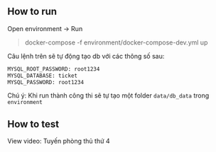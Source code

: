 ## How to run

Open environment -> Run
> docker-compose -f environment/docker-compose-dev.yml up

Câu lệnh trên sẽ tự động tạo db với các thông số sau:
```bash
MYSQL_ROOT_PASSWORD: root1234
MYSQL_DATABASE: ticket
MYSQL_PASSWORD: root1234
```
Chú ý: Khi run thành công thi sẽ tự tạo một folder `data/db_data` trong `environment`

## How to test 
View video: Tuyến phòng thủ thứ 4